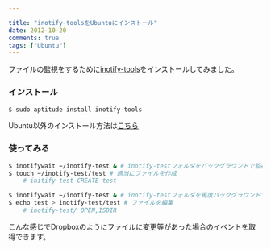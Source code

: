 ```yaml
---

title: "inotify-toolsをUbuntuにインストール"
date: 2012-10-20
comments: true
tags: ["Ubuntu"]
---
```

ファイルの監視をするために[inotify-tools](https://github.com/rvoicilas/inotify-tools/)をインストールしてみました。

<!--more-->

### インストール
```bash
$ sudo aptitude install inotify-tools
```

Ubuntu以外のインストール方法は[こちら](https://github.com/rvoicilas/inotify-tools/wiki)

### 使ってみる

```bash
$ inotifywait ~/inotify-test & # inotify-testフォルダをバックグラウンドで監視
$ touch ~/inotify-test/test # 適当にファイルを作成
    # initify-test CREATE test

$ inotifywait ~/inotify-test & # inotify-testフォルダを再度バックグラウンドで監視
$ echo test > inotify-test/test # ファイルを編集
    # inotify-test/ OPEN,ISDIR
```

こんな感じでDropboxのようにファイルに変更等があった場合のイベントを取得できます。


